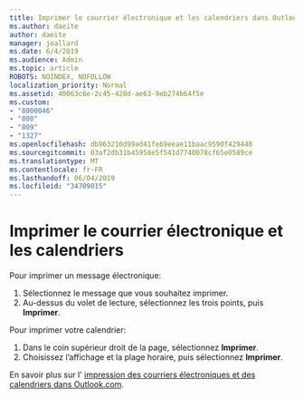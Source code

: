 ```yaml
---
title: Imprimer le courrier électronique et les calendriers dans Outlook.com
ms.author: daeite
author: daeite
manager: joallard
ms.date: 6/4/2019
ms.audience: Admin
ms.topic: article
ROBOTS: NOINDEX, NOFOLLOW
localization_priority: Normal
ms.assetid: 40063c6e-2c45-420d-ae63-9eb274b64f5e
ms.custom:
- "8000046"
- "808"
- "809"
- "1327"
ms.openlocfilehash: db963210d99ad41fe69eeae11baac9590f429448
ms.sourcegitcommit: 03af2db31b45958e5f541d7740078cf65e0589ce
ms.translationtype: MT
ms.contentlocale: fr-FR
ms.lasthandoff: 06/04/2019
ms.locfileid: "34709015"
---
```

# <a name="print-email-and-calendars"></a>Imprimer le courrier électronique et les calendriers

Pour imprimer un message électronique:
  
1. Sélectionnez le message que vous souhaitez imprimer.
1. Au-dessus du volet de lecture, sélectionnez les trois points, puis **Imprimer**.

Pour imprimer votre calendrier:

1. Dans le coin supérieur droit de la page, sélectionnez **Imprimer**.
1. Choisissez l’affichage et la plage horaire, puis sélectionnez **Imprimer**.

En savoir plus sur l' [impression des courriers électroniques et des calendriers dans Outlook.com](https://go.microsoft.com/fwlink/p/?linkid=2001208&amp;clcid=0x409).